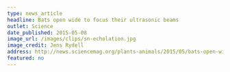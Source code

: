 ```yaml
---
type: news_article
headline: Bats open wide to focus their ultrasonic beams
outlet: Science
date_published: 2015-05-08
image_url: /images/clips/sn-echolation.jpg
image_credit: Jens Rydell
address: http://news.sciencemag.org/plants-animals/2015/05/bats-open-wide-focus-their-ultrasonic-beams
featured: no
---
```

